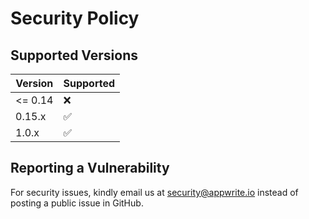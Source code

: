 # Security Policy

## Supported Versions

| Version | Supported          |
| ------- | ------------------ |
| <= 0.14 | :x:                |
| 0.15.x  | :white_check_mark: |
| 1.0.x   | :white_check_mark: |

## Reporting a Vulnerability

For security issues, kindly email us at security@appwrite.io instead of posting a public issue in GitHub.
